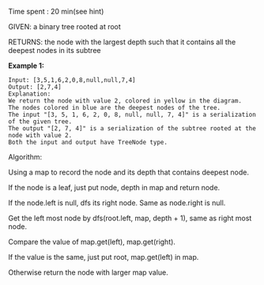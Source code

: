 Time spent :  20 min(see hint)

GIVEN: a binary tree rooted at root

RETURNS: the node with the largest depth such that it contains all the deepest nodes in its subtree

**Example 1:**

```
Input: [3,5,1,6,2,0,8,null,null,7,4]
Output: [2,7,4]
Explanation:
We return the node with value 2, colored in yellow in the diagram.
The nodes colored in blue are the deepest nodes of the tree.
The input "[3, 5, 1, 6, 2, 0, 8, null, null, 7, 4]" is a serialization of the given tree.
The output "[2, 7, 4]" is a serialization of the subtree rooted at the node with value 2.
Both the input and output have TreeNode type.
```

Algorithm:

Using a map to record the node and its depth that contains deepest node.

If the node is a leaf, just put node, depth in map and return node.

If the node.left is null, dfs its right node. Same as node.right is null.

Get the left most node by dfs(root.left, map, depth + 1), same as right most node.

Compare the value of map.get(left), map.get(right).

If the value is the same, just put root, map.get(left) in map.

Otherwise return the node with larger map value.